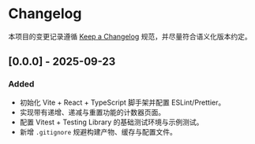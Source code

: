 # Changelog

本项目的变更记录遵循 [Keep a Changelog](https://keepachangelog.com/zh-CN/1.1.0/) 规范，并尽量符合语义化版本约定。

## [0.0.0] - 2025-09-23
### Added
- 初始化 Vite + React + TypeScript 脚手架并配置 ESLint/Prettier。
- 实现带有递增、递减与重置功能的计数器页面。
- 配置 Vitest + Testing Library 的基础测试环境与示例测试。
- 新增 `.gitignore` 规避构建产物、缓存与配置文件。

